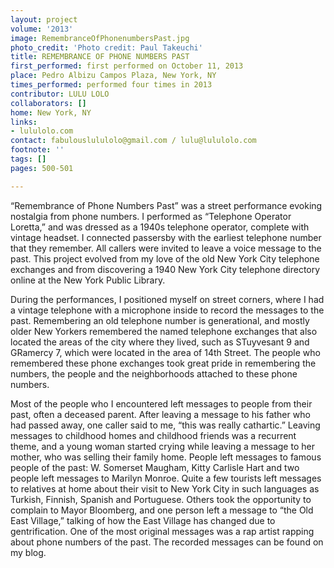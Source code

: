 ```yaml
---
layout: project
volume: '2013'
image: RemembranceOfPhonenumbersPast.jpg
photo_credit: 'Photo credit: Paul Takeuchi'
title: REMEMBRANCE OF PHONE NUMBERS PAST
first_performed: first performed on October 11, 2013
place: Pedro Albizu Campos Plaza, New York, NY
times_performed: performed four times in 2013
contributor: LULU LOLO
collaborators: []
home: New York, NY
links:
- lululolo.com
contact: fabulouslululolo@gmail.com / lulu@lululolo.com
footnote: ''
tags: []
pages: 500-501

---
```


“Remembrance of Phone Numbers Past” was a street performance evoking nostalgia from phone numbers. I performed as “Telephone Operator Loretta,” and was dressed as a 1940s telephone operator, complete with vintage headset. I connected passersby with the earliest telephone number that they remember. All callers were invited to leave a voice message to the past. This project evolved from my love of the old New York City telephone exchanges and from discovering a 1940 New York City telephone directory online at the New York Public Library.

During the performances, I positioned myself on street corners, where I had a vintage telephone with a microphone inside to record the messages to the past. Remembering an old telephone number is generational, and mostly older New Yorkers remembered the named telephone exchanges that also located the areas of the city where they lived, such as STuyvesant 9 and GRamercy 7, which were located in the area of 14th Street. The people who remembered these phone exchanges took great pride in remembering the numbers, the people and the neighborhoods attached to these phone numbers.

Most of the people who I encountered left messages to people from their past, often a deceased parent. After leaving a message to his father who had passed away, one caller said to me, “this was really cathartic.” Leaving messages to childhood homes and childhood friends was a recurrent theme, and a young woman started crying while leaving a message to her mother, who was selling their family home. People left messages to famous people of the past: W. Somerset Maugham, Kitty Carlisle Hart and two people left messages to Marilyn Monroe. Quite a few tourists left messages to relatives at home about their visit to New York City in such languages as Turkish, Finnish, Spanish and Portuguese. Others took the opportunity to complain to Mayor Bloomberg, and one person left a message to “the Old East Village,” talking of how the East Village has changed due to gentrification. One of the most original messages was a rap artist rapping about phone numbers of the past. The recorded messages can be found on my blog.

